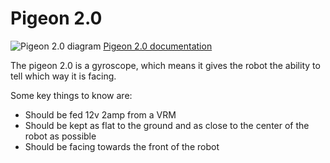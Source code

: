 # Pigeon 2.0

![Pigeon 2.0 diagram](https://v6.docs.ctr-electronics.com/en/stable/_images/pigeon2-status-led-location.png)
[Pigeon 2.0 documentation](https://v6.docs.ctr-electronics.com/en/stable/docs/hardware-reference/pigeon2/index.html)

The pigeon 2.0 is a gyroscope, which means it gives the robot the ability to tell which way it is facing.

Some key things to know are:

 - Should be fed 12v 2amp from a VRM
 - Should be kept as flat to the ground and as close to the center of the robot as possible
 - Should be facing towards the front of the robot

